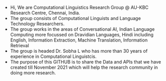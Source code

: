 - Hi, We are Computational Linguistics Research Group @ AU-KBC Research Centre, Chennai, India.
- The group consists of Computational Linguists and Language Technology Researchers.
- The group works in the areas of Conversational AI, Indian Language Computing more focussed on Dravidian Languages, Hindi including English, Information Extraction, Machine Translation, Information Retrieval
- The group is headed Dr. Sobha L who has more than 30 years of experience in Computational Linguistcis. 
- The purpose of this GITHUB is to share the Data and APIs that we have created till November 2021 which will help the research community in doing more research.


<!---
CLRG-AUKBC/CLRG-AUKBC is a ✨ special ✨ repository because its `README.md` (this file) appears on your GitHub profile.
You can click the Preview link to take a look at your changes.
--->
